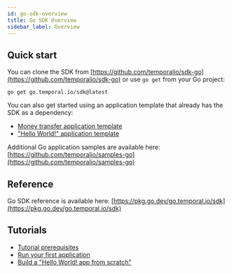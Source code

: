 ```yaml
---
id: go-sdk-overview
title: Go SDK Overview
sidebar_label: Overview
---
```


## Quick start

You can clone the SDK from [https://github.com/temporalio/sdk-go](https://github.com/temporalio/sdk-go) or use `go get` from your Go project:

```
go get go.temporal.io/sdk@latest
```

You can also get started using an application template that already has the SDK as a dependency:

- [Money transfer application template](https://github.com/temporalio/money-transfer-project-template-go)
- ["Hello World!" application template](https://github.com/temporalio/hello-world-project-template-go)

Additional Go application samples are available here: [https://github.com/temporalio/samples-go](https://github.com/temporalio/samples-go)

## Reference

Go SDK reference is available here: [https://pkg.go.dev/go.temporal.io/sdk](https://pkg.go.dev/go.temporal.io/sdk)

## Tutorials

- [Tutorial prerequisites](/docs/go-sdk-tutorial-prerequisites)
- [Run your first application](/docs/go-run-your-first-app)
- [Build a "Hello World! app from scratch"](/docs/go-hello-world)
